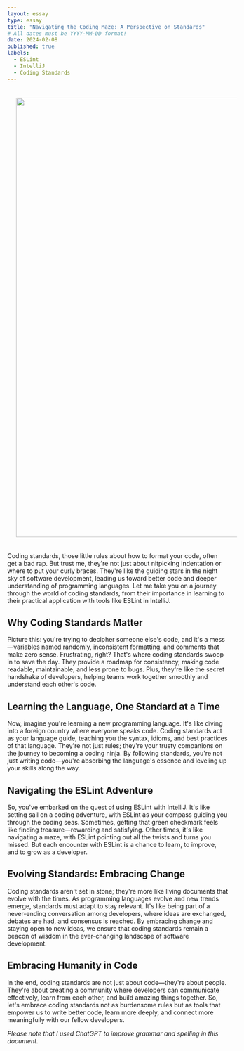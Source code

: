 ```yaml
---
layout: essay
type: essay
title: "Navigating the Coding Maze: A Perspective on Standards"
# All dates must be YYYY-MM-DD format!
date: 2024-02-08
published: true
labels:
  - ESLint
  - IntelliJ
  - Coding Standards
---
```

<div align="center">
<img src='https://upload.wikimedia.org/wikipedia/commons/7/7e/Knowledge_Is_Human_Homepage_Animated_Banner.gif' width='1000' HSPACE='20' VSPACE='20'> 
</div>

Coding standards, those little rules about how to format your code, often get a bad rap. But trust me, they're not just about nitpicking indentation or where to put your curly braces. They're like the guiding stars in the night sky of software development, leading us toward better code and deeper understanding of programming languages. Let me take you on a journey through the world of coding standards, from their importance in learning to their practical application with tools like ESLint in IntelliJ.

## Why Coding Standards Matter
Picture this: you're trying to decipher someone else's code, and it's a mess—variables named randomly, inconsistent formatting, and comments that make zero sense. Frustrating, right? That's where coding standards swoop in to save the day. They provide a roadmap for consistency, making code readable, maintainable, and less prone to bugs. Plus, they're like the secret handshake of developers, helping teams work together smoothly and understand each other's code.

## Learning the Language, One Standard at a Time
Now, imagine you're learning a new programming language. It's like diving into a foreign country where everyone speaks code. Coding standards act as your language guide, teaching you the syntax, idioms, and best practices of that language. They're not just rules; they're your trusty companions on the journey to becoming a coding ninja. By following standards, you're not just writing code—you're absorbing the language's essence and leveling up your skills along the way.

## Navigating the ESLint Adventure
So, you've embarked on the quest of using ESLint with IntelliJ. It's like setting sail on a coding adventure, with ESLint as your compass guiding you through the coding seas. Sometimes, getting that green checkmark feels like finding treasure—rewarding and satisfying. Other times, it's like navigating a maze, with ESLint pointing out all the twists and turns you missed. But each encounter with ESLint is a chance to learn, to improve, and to grow as a developer.

## Evolving Standards: Embracing Change
Coding standards aren't set in stone; they're more like living documents that evolve with the times. As programming languages evolve and new trends emerge, standards must adapt to stay relevant. It's like being part of a never-ending conversation among developers, where ideas are exchanged, debates are had, and consensus is reached. By embracing change and staying open to new ideas, we ensure that coding standards remain a beacon of wisdom in the ever-changing landscape of software development.

## Embracing Humanity in Code
In the end, coding standards are not just about code—they're about people. They're about creating a community where developers can communicate effectively, learn from each other, and build amazing things together. So, let's embrace coding standards not as burdensome rules but as tools that empower us to write better code, learn more deeply, and connect more meaningfully with our fellow developers.

*Please note that I used ChatGPT to improve grammar and spelling in this document.*
